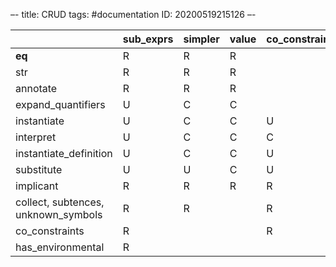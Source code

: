 –-
title: CRUD
tags: #documentation
   ID: 20200519215126
–-

|                                     | sub_exprs | simpler | value | co_constraint |
|-------------------------------------|-----------|---------|-------|---------------|
| __eq__                              | R         | R       | R     |               |
| str                                 | R         | R       | R     |               |
| annotate                            | R         | R       | R     |               |
| expand_quantifiers                  | U         | C       | C     |               |
| instantiate                         | U         | C       | C     | U             |
| interpret                           | U         | C       | C     | C             |
| instantiate_definition              | U         | C       | C     | U             |
| substitute                          | U         | U       | C     | U             |
| implicant                           | R         | R       | R     | R             |
| collect, subtences, unknown_symbols | R         | R       |       | R             |
| co_constraints                      | R         |         |       | R             |
| has_environmental                   | R         |         |       |               |
